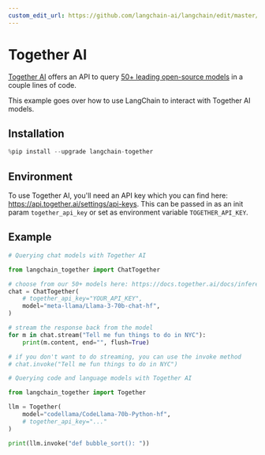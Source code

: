 ```yaml
---
custom_edit_url: https://github.com/langchain-ai/langchain/edit/master/docs/docs/integrations/providers/together.ipynb
---
```

# Together AI

[Together AI](https://www.together.ai/) offers an API to query [50+ leading open-source models](https://docs.together.ai/docs/inference-models) in a couple lines of code.

This example goes over how to use LangChain to interact with Together AI models.

## Installation


```python
%pip install --upgrade langchain-together
```

## Environment

To use Together AI, you'll need an API key which you can find here:
https://api.together.ai/settings/api-keys. This can be passed in as an init param
``together_api_key`` or set as environment variable ``TOGETHER_API_KEY``.


## Example


```python
# Querying chat models with Together AI

from langchain_together import ChatTogether

# choose from our 50+ models here: https://docs.together.ai/docs/inference-models
chat = ChatTogether(
    # together_api_key="YOUR_API_KEY",
    model="meta-llama/Llama-3-70b-chat-hf",
)

# stream the response back from the model
for m in chat.stream("Tell me fun things to do in NYC"):
    print(m.content, end="", flush=True)

# if you don't want to do streaming, you can use the invoke method
# chat.invoke("Tell me fun things to do in NYC")
```


```python
# Querying code and language models with Together AI

from langchain_together import Together

llm = Together(
    model="codellama/CodeLlama-70b-Python-hf",
    # together_api_key="..."
)

print(llm.invoke("def bubble_sort(): "))
```
